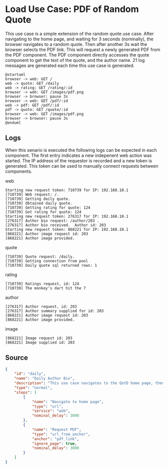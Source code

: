 # Load Use Case: PDF of Random Quote

This use case is a simple extension of the random quote use case.  After navigating to the home page, and waiting for 3 seconds (nominally), the browser navigates to a random quote.  Then after another 3s wait the browser selects the PDF link.  This will request a newly generated PDF from the PDF component. The PDF component directly accesses the quote component to get the text of the quote, and the author name.  21 log messages are generated each time this use case is generated.

```plantuml
@startuml
browser -> web: GET /
web -> quote: GET /daily
web -> rating: GET /rating/:id
browser -> web: GET /images/pdf.png
browser -> browser: pause 3s
browser -> web: GET /pdf/:id
web -> pdf: GET /pdf/:id
pdf -> quote: GET /quote/:id
browser -> web: GET /images/pdf.png
browser -> browser: pause 3s
@enduml
```

## Logs

When this senario is executed the following logs can be expected in each component.  The first entry indicates a new indepenent web action was started.  The IP address of the requestor is recorded and a new token is generated. This token can be used to manually connect requests between components.

web
```
Starting new request token: 710739 for IP: 192.168.10.1
[710739] Web request: /.
[710739] Getting daily quote.
[710739] Obtained daily quote.
[710739] Getting rating for quote: 124
[710739] Got rating for quote: 124
Starting new request token: 276317 for IP: 192.168.10.1
[276317] Author bio request: /author/203 .
[276317] Author bio received.  Author id: 203
Starting new request token: 868221 for IP: 192.168.10.1
[868221] Author image request id: 203
[868221] Author image provided.
```

quote
```
[710739] Quote request: /daily.
[710739] Getting connection from pool
[710739] Daily quote sql returned rows: 1
```

rating
```
[710739] Ratings request, id: 124
[710739] The monkey's dart hit the 7
```

author
```
[276317] Author request, id: 203
[276317] Author summary supplied for id: 203
[868221] Author image request id: 203
[868221] Author image provided.
```

image
```
[868221] Image request id: 203
[868221] Image supplied id: 203
```

## Source

```json
{
    "id": "daily",
    "name": "Daily Author Bio",
    "description": "This use case navigates to the QotD home page, then clicks on the link to view the biography about the author.",
    "type": "normal",
    "steps": [
        {
            "name": "Navigate to home page",
            "type": "url",
            "service": "web",
            "nominal_delay": 3000
        },
        {
            "name": "Request PDF",
            "type": "url_from_anchor",
            "anchor": "pdf_link",
            "ignore_page": true,
            "nominal_delay": 3000
        }
    ]
}
```